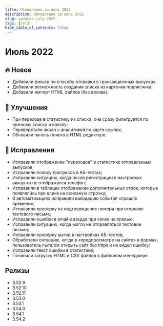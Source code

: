 ```yaml
---
title: Обновление за июль 2022
description: Обновление за июль 2022
slug: updates-july-2022
tags: [тег]
hide_table_of_contents: false
---
```


# Июль 2022

## 🔥 Новое

- Добавили фильтр по способу отправки в транзакционных выпусках;
- Добавили возможность создания списка из карточки подписчика;
- Добавили импорт HTML файлов (без архива).

## 🚀 Улучшения

- При переходе в статистику из списка, она сразу фильтруется по нужному списку и каналу;
- Переверстали экран с аналитикой по карте ссылок;
- Обновили панель поиска в HTML редакторе.

## <!--truncate-->

## 🐛 Исправления

- Исправили отображение "переходов" в статистике отправленных выпусков;
- Исправили полосу прогресса в АБ-тестах;
- Исправили ситуацию, когда после регистрации в настройках аккаунта не отображался телефон;
- Исправили в таблицах отображение дополнительных строк, которые появлялись при клике на основную строчку;
- В автоматизациях исправили валидацию события «прошло времени»;
- Исправили проверку на подтверждение номера при отправке тестового письма;
- Исправили ошибки в email-визарде при клике на превью;
- Исправили ситуацию, когда могло не отправляться тестовое письмо;
- Исправили проверку шагов в настройках АБ-тестов;
- Обработали ситуацию, когда в «предпросмотре на сайте» в формах, пользователь пытался открыть сайт без https и не видел ошибку;
- Исправили текст ошибки в статистике;
- Починили загрузку HTML и CSV файлов в файловом менеджере.

## Релизы

- 3.52.9
- 3.52.10
- 3.52.11
- 3.53.0
- 3.53.1
- 3.54.0
- 3.54.1
- 3.54.2
